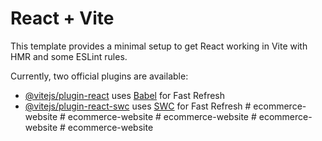 # React + Vite

This template provides a minimal setup to get React working in Vite with HMR and some ESLint rules.

Currently, two official plugins are available:

- [@vitejs/plugin-react](https://github.com/vitejs/vite-plugin-react/blob/main/packages/plugin-react/README.md) uses [Babel](https://babeljs.io/) for Fast Refresh
- [@vitejs/plugin-react-swc](https://github.com/vitejs/vite-plugin-react-swc) uses [SWC](https://swc.rs/) for Fast Refresh
#   e c o m m e r c e - w e b s i t e  
 #   e c o m m e r c e - w e b s i t e  
 #   e c o m m e r c e - w e b s i t e  
 #   e c o m m e r c e - w e b s i t e  
 #   e c o m m e r c e - w e b s i t e  
 